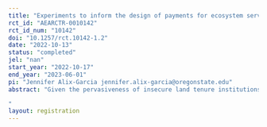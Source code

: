 ```yaml
---
title: "Experiments to inform the design of payments for ecosystem services in Uganda"
rct_id: "AEARCTR-0010142"
rct_id_num: "10142"
doi: "10.1257/rct.10142-1.2"
date: "2022-10-13"
status: "completed"
jel: "nan"
start_year: "2022-10-17"
end_year: "2023-06-01"
pi: "Jennifer Alix-Garcia jennifer.alix-garcia@oregonstate.edu"
abstract: "Given the pervasiveness of insecure land tenure institutions around the developing world, and the role of historical institutions in shaping preferences and behavior, it is important to understand how the design of PES programs may interact with historical land tenure structures. In this project, we design a willingness to accept experiment, and a framed field experiment, across three regions of Uganda to answer the following questions: (1) What is the optimal timing of payments for an avoided deforestation PES program in Uganda?; (2) How do land tenure institutions impact the design of such a program; and (3) How does the security of land tenure impact deforestation behavior and trust in Uganda?
"
layout: registration
---
```


